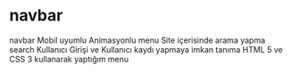 # navbar
 navbar
Mobil uyumlu Animasyonlu menu
Site içerisinde arama yapma search
Kullanıcı Girişi ve Kullanıcı kaydı yapmaya imkan tanıma
HTML 5 ve CSS 3 kullanarak yaptığım menu
